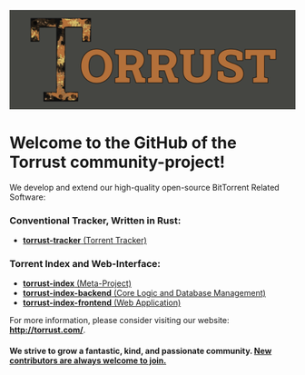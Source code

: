 ![Torrust Organization Header Image](img/2022_06_27-Torrust_Org_Title.png)

# Welcome to the GitHub of the __Torrust__ community-project!



We develop and extend our high-quality open-source BitTorrent Related Software:
 ### Conventional Tracker, Written in Rust:
 - [__torrust-tracker__ (Torrent Tracker)](https://github.com/torrust/torrust-tracker)

### Torrent Index and Web-Interface:

 - [__torrust-index__ (Meta-Project)](https://github.com/torrust/torrust-index)
  - [__torrust-index-backend__ (Core Logic and Database Management)](https://github.com/torrust/torrust-index-backend)
 - [__torrust-index-frontend__ (Web Application)](https://github.com/torrust/torrust-index-frontend)

 
For more information, please consider visiting our website: __<http://torrust.com/>__.

#### We strive to grow a fantastic, kind, and passionate community. [__New contributors are always welcome to join.__](info/contributing.md)
